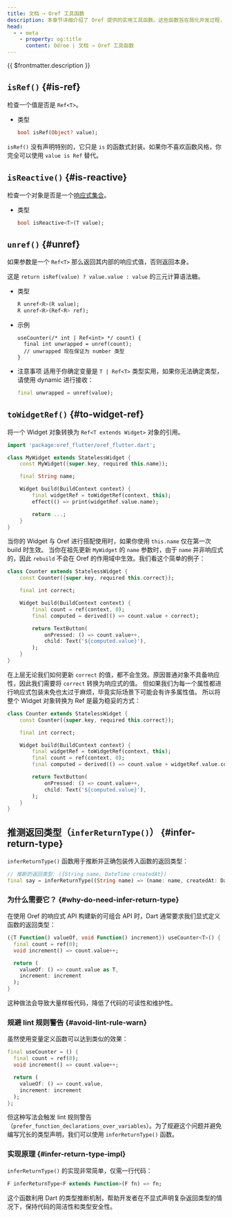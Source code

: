 ```yaml
---
title: 文档 → Oref 工具函数
description: 本章节详细介绍了 Oref 提供的实用工具函数。这些函数旨在简化开发过程，提高代码效率，并增强类型安全性。无论您是在处理响应式引用、进行类型检查，还是优化 Flutter 小部件，这里的工具函数都能为您的开发工作提供有力支持。
head:
  - - meta
    - property: og:title
      content: Odroe | 文档 → Oref 工具函数
---
```


{{ $frontmatter.description }}

## `isRef()` {#is-ref}

检查一个值是否是 `Ref<T>`。

- 类型

  ```dart
  bool isRef(Object? value);
  ```

`isRef()` 没有声明特别的，它只是 `is` 的函数式封装。如果你不喜欢函数风格，你完全可以使用 `value is Ref` 替代。

## `isReactive()` <Badge type="tip" text="0.4+" /> {#is-reactive}

检查一个对象是否是一个[响应式集合](/zh/docs/oref/core#reactive-collections)。

- 类型
  ```dart
  bool isReactive<T>(T value);
  ```

## `unref()` {#unref}

如果参数是一个 `Ref<T>` 那么返回其内部的响应式值，否则返回本身。

这是 `return isRef(value) ? value.value : value` 的三元计算语法糖。

- 类型
  ```dart
  R unref<R>(R value);
  R unref<R>(Ref<R> ref);
  ```
- 示例
  ```
  useCounter(/* int | Ref<int> */ count) {
    final int unwrapped = unref(count);
    // unwrapped 现在保证为 number 类型
  }
  ```
- 注意事项
  适用于你确定变量是 `T | Ref<T>` 类型实用，如果你无法确定类型，请使用 dynamic 进行接收：
  ```dart
  final unwrapped = unref(value);
  ```

## `toWidgetRef()` <Badge type="tip" text="Flutter" /> {#to-widget-ref}

将一个 Widget 对象转换为 `Ref<T extends Widget>` 对象的引用。

```dart
import 'package:oref_flutter/oref_flutter.dart';

class MyWidget extends StatelessWidget {
    const MyWidget({super.key, required this.name});

    final String name;

    Widget build(BuildContext context) {
        final widgetRef = toWidgetRef(context, this);
        effect(() => print(widgetRef.value.name);

        return ...;
    }
}
```

当你的 Widget 与 Oref 进行搭配使用时，如果你使用 `this.name` 仅在第一次 build 时生效。
当你在祖先更新 `MyWidget` 的 `name` 参数时，由于 `name` 并非响应式的，因此 `rebuild` 不会在
Oref 的作用域中生效。我们看这个简单的例子：

```dart
class Counter extends StatelessWidget {
    const Counter({super.key, required this.correct});

    final int correct;

    Widget build(BuildContext context) {
        final count = ref(context, 0);
        final computed = derived(() => count.value + correct);

        return TextButton(
            onPressed: () => count.value++,
            child: Text('${computed.value}'),
        );
    }
}
```

在上层无论我们如何更新 `correct` 的值，都不会生效。原因普通对象不具备响应性，因此我们需要将 `correct` 转换为响应式的值。
但如果我们为每一个属性都进行响应式包装未免也太过于麻烦，毕竟实际场景下可能会有许多属性值。
所以将整个 Widget 对象转换为 Ref 是最为稳妥的方式：

```dart
class Counter extends StatelessWidget {
    const Counter({super.key, required this.correct});

    final int correct;

    Widget build(BuildContext context) {
        final widgetRef = toWidgetRef(context, this);
        final count = ref(context, 0);
        final computed = derived(() => count.value + widgetRef.value.correct);

        return TextButton(
            onPressed: () => count.value++,
            child: Text('${computed.value}'),
        );
    }
}
```

## 推测返回类型（`inferReturnType()`） <Badge type="tip" text="v0.5+" /> {#infer-return-type}

`inferReturnType()` 函数用于推断并正确包装传入函数的返回类型：

```dart
// 推断的返回类型: ({String name, DateTime createdAt})
final say = inferReturnType((String name) => (name: name, createdAt: DateTime.now()));
```

### 为什么需要它？ {#why-do-need-infer-return-type}

在使用 Oref 的响应式 API 构建新的可组合 API 时，Dart 通常要求我们显式定义函数的返回类型：

```dart
({T Function() valueOf, void Function() increment}) useCounter<T>() {
  final count = ref(0);
  void increment() => count.value++;

  return (
    valueOf: () => count.value as T,
    increment: increment
  );
}
```

这种做法会导致大量样板代码，降低了代码的可读性和维护性。

### 规避 lint 规则警告 {#avoid-lint-rule-warn}

虽然使用变量定义函数可以达到类似的效果：

```dart
final useCounter = () {
  final count = ref(0);
  void increment() => count.value++;

  return (
    valueOf: () => count.value,
    increment: increment
  );
};
```

但这种写法会触发 lint 规则警告（`prefer_function_declarations_over_variables`）。为了规避这个问题并避免编写冗长的类型声明，我们可以使用 `inferReturnType()` 函数。

### 实现原理 {#infer-return-type-impl}

`inferReturnType()` 的实现非常简单，仅需一行代码：

```dart
F inferReturnType<F extends Function>(F fn) => fn;
```

这个函数利用 Dart 的类型推断机制，帮助开发者在不显式声明复杂返回类型的情况下，保持代码的简洁性和类型安全性。
